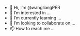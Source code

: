 - 👋 Hi, I’m @wangliangPER
- 👀 I’m interested in ...
- 🌱 I’m currently learning ...
- 💞️ I’m looking to collaborate on ...
- 📫 How to reach me ...

<!---
wangliangPER/wangliangPER is a ✨ special ✨ repository because its `README.md` (this file) appears on your GitHub profile.
You can click the Preview link to take a look at your changes.
--->
